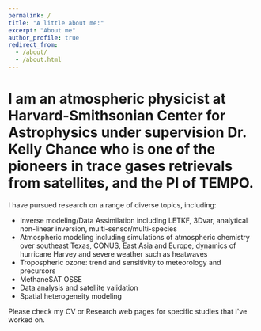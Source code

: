 ```yaml
---
permalink: /
title: "A little about me:"
excerpt: "About me"
author_profile: true
redirect_from: 
  - /about/
  - /about.html
---
```


I am an atmospheric physicist at Harvard-Smithsonian Center for Astrophysics under supervision Dr. Kelly Chance who is one of the pioneers in trace gases retrievals from satellites, and the PI of TEMPO.
======
I have pursued research on a range of diverse topics, including:

- Inverse modeling/Data Assimilation including LETKF, 3Dvar, analytical non-linear inversion, multi-sensor/multi-species
- Atmospheric modeling including simulations of atmospheric chemistry over southeast Texas, CONUS, East Asia and Europe, dynamics of hurricane Harvey and severe weather such as heatwaves
- Tropospheric ozone: trend and sensitivity to meteorology and precursors
- MethaneSAT OSSE
- Data analysis and satellite validation
- Spatial heterogeneity modeling

Please check my CV or Research web pages for specific studies that I've worked on.
